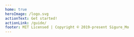 ```yaml
---
home: true
heroImage: /logo.svg
actionText: Get started!
actionLink: /guide/
footer: MIT Licensed | Copyright © 2019-present Sigure_Mo
---
```


